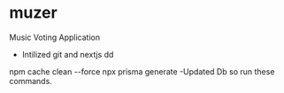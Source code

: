 # muzer
Music Voting Application

- Intilized git and nextjs
dd






<!-- STopped Due to Prisma Generate Error -->
npm cache clean --force
npx prisma generate
-Updated Db so run these commands.